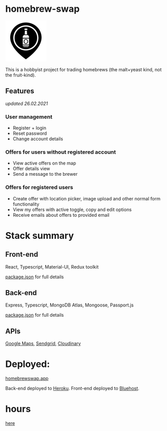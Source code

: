 # homebrew-swap

![icon](/client/public/black.png)

This is a hobbyist project for trading homebrews (the malt+yeast kind, not the fruit-kind).

## Features

*updated 26.02.2021*

### User management

- Register + login
- Reset password
- Change account details

### Offers for users without registered account

- View active offers on the map
- Offer details view 
- Send a message to the brewer

### Offers for registered users

- Create offer with location picker, image upload and other normal form functionality
- View my offers with active toggle, copy and edit options
- Receive emails about offers to provided email


# Stack summary

## Front-end

React, Typescript, Material-UI, Redux toolkit

[package.json](./client/package.json) for full details

## Back-end

Express, Typescript, MongoDB Atlas, Mongoose, Passport.js

[package.json](./server/package.json) for full details

## APIs

[Google Maps](https://developers.google.com/maps/documentation/javascript/overview), [Sendgrid](https://sendgrid.com/docs/api-reference/), [Cloudinary](https://cloudinary.com/documentation/image_upload_api_reference)

# Deployed:

[homebrewswap.app](https://www.homebrewswap.app)

Back-end deployed to [Heroku](https://www.heroku.com). Front-end deployed to [Bluehost](https://www.bluehost.com).

# hours

[here](./documentation/hours.md)



